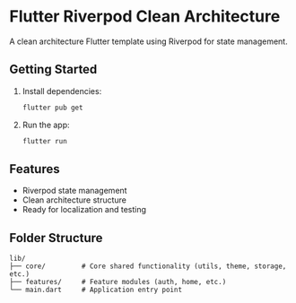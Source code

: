 # Flutter Riverpod Clean Architecture

A clean architecture Flutter template using Riverpod for state management.

## Getting Started

1. Install dependencies:
   ```sh
   flutter pub get
   ```
2. Run the app:
   ```sh
   flutter run
   ```

## Features
- Riverpod state management
- Clean architecture structure
- Ready for localization and testing

## Folder Structure

```
lib/
├── core/         # Core shared functionality (utils, theme, storage, etc.)
├── features/     # Feature modules (auth, home, etc.)
└── main.dart     # Application entry point
```


